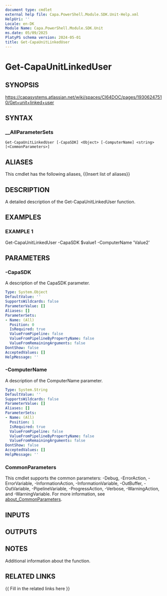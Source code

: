 ```yaml
---
document type: cmdlet
external help file: Capa.PowerShell.Module.SDK.Unit-Help.xml
HelpUri: ''
Locale: en-DK
Module Name: Capa.PowerShell.Module.SDK.Unit
ms.date: 05/09/2025
PlatyPS schema version: 2024-05-01
title: Get-CapaUnitLinkedUser
---
```


# Get-CapaUnitLinkedUser

## SYNOPSIS

https://capasystems.atlassian.net/wiki/spaces/CI64DOC/pages/19306247510/Get+unit+linked+user

## SYNTAX

### __AllParameterSets

```
Get-CapaUnitLinkedUser [-CapaSDK] <Object> [-ComputerName] <string> [<CommonParameters>]
```

## ALIASES

This cmdlet has the following aliases,
  {{Insert list of aliases}}

## DESCRIPTION

A detailed description of the Get-CapaUnitLinkedUser function.

## EXAMPLES

### EXAMPLE 1

Get-CapaUnitLinkedUser -CapaSDK $value1 -ComputerName  'Value2'

## PARAMETERS

### -CapaSDK

A description of the CapaSDK parameter.

```yaml
Type: System.Object
DefaultValue: ''
SupportsWildcards: false
ParameterValue: []
Aliases: []
ParameterSets:
- Name: (All)
  Position: 0
  IsRequired: true
  ValueFromPipeline: false
  ValueFromPipelineByPropertyName: false
  ValueFromRemainingArguments: false
DontShow: false
AcceptedValues: []
HelpMessage: ''
```

### -ComputerName

A description of the ComputerName  parameter.

```yaml
Type: System.String
DefaultValue: ''
SupportsWildcards: false
ParameterValue: []
Aliases: []
ParameterSets:
- Name: (All)
  Position: 1
  IsRequired: true
  ValueFromPipeline: false
  ValueFromPipelineByPropertyName: false
  ValueFromRemainingArguments: false
DontShow: false
AcceptedValues: []
HelpMessage: ''
```

### CommonParameters

This cmdlet supports the common parameters: -Debug, -ErrorAction, -ErrorVariable,
-InformationAction, -InformationVariable, -OutBuffer, -OutVariable, -PipelineVariable,
-ProgressAction, -Verbose, -WarningAction, and -WarningVariable. For more information, see
[about_CommonParameters](https://go.microsoft.com/fwlink/?LinkID=113216).

## INPUTS

## OUTPUTS

## NOTES

Additional information about the function.


## RELATED LINKS

{{ Fill in the related links here }}

